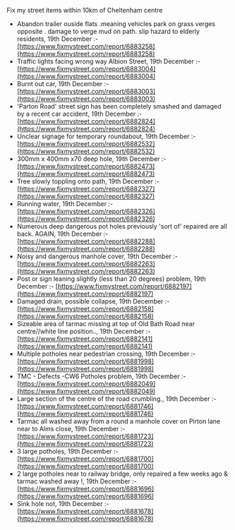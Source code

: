 Fix my street items within 10km of Cheltenham centre

<!-- fix_marker starts -->

- Abandon trailer ouside flats .meaning vehicles park on grass verges opposite . damage to verge mud on path. slip hazard to elderly residents, 19th December :- [https://www.fixmystreet.com/report/6883258](https://www.fixmystreet.com/report/6883258)
- Traffic lights facing wrong way Albion Street, 19th December :- [https://www.fixmystreet.com/report/6883004](https://www.fixmystreet.com/report/6883004)
- Burnt out car, 19th December :- [https://www.fixmystreet.com/report/6883003](https://www.fixmystreet.com/report/6883003)
- 'Parton Road' street sign has been completely smashed and damaged by a recent car accident, 19th December :- [https://www.fixmystreet.com/report/6882824](https://www.fixmystreet.com/report/6882824)
- Unclear signage for temporary roundabout, 19th December :- [https://www.fixmystreet.com/report/6882532](https://www.fixmystreet.com/report/6882532)
- 300mm x 400mm x70 deep hole, 19th December :- [https://www.fixmystreet.com/report/6882473](https://www.fixmystreet.com/report/6882473)
- Tree slowly toppling onto path, 19th December :- [https://www.fixmystreet.com/report/6882327](https://www.fixmystreet.com/report/6882327)
- Running water, 19th December :- [https://www.fixmystreet.com/report/6882326](https://www.fixmystreet.com/report/6882326)
- Numerous deep dangerous pot holes previously 'sort of' repaired are all back. AGAIN, 19th December :- [https://www.fixmystreet.com/report/6882288](https://www.fixmystreet.com/report/6882288)
- Noisy and dangerous manhole cover, 19th December :- [https://www.fixmystreet.com/report/6882263](https://www.fixmystreet.com/report/6882263)
- Post or sign leaning slightly (less than 20 degrees) problem, 19th December :- [https://www.fixmystreet.com/report/6882197](https://www.fixmystreet.com/report/6882197)
- Damaged drain, possible collapse, 19th December :- [https://www.fixmystreet.com/report/6882158](https://www.fixmystreet.com/report/6882158)
- Sizeable area of tarmac missing at top of Old Bath Road near centre//white line position.., 19th December :- [https://www.fixmystreet.com/report/6882141](https://www.fixmystreet.com/report/6882141)
- Multiple potholes near pedestrian crossing, 19th December :- [https://www.fixmystreet.com/report/6881998](https://www.fixmystreet.com/report/6881998)
- TMC - Defects -CW6 Potholes  problem, 19th December :- [https://www.fixmystreet.com/report/6882049](https://www.fixmystreet.com/report/6882049)
- Large section of the centre of the road crumbling., 19th December :- [https://www.fixmystreet.com/report/6881746](https://www.fixmystreet.com/report/6881746)
- Tarmac all washed away from a round a manhole cover on Pirton lane near to Alms close, 19th December :- [https://www.fixmystreet.com/report/6881723](https://www.fixmystreet.com/report/6881723)
- 3 large potholes, 19th December :- [https://www.fixmystreet.com/report/6881700](https://www.fixmystreet.com/report/6881700)
- 2 large potholes near to railway bridge, only repaired a few weeks ago & tarmac washed away !, 19th December :- [https://www.fixmystreet.com/report/6881696](https://www.fixmystreet.com/report/6881696)
- Sink hole not, 19th December :- [https://www.fixmystreet.com/report/6881678](https://www.fixmystreet.com/report/6881678)

<!-- fix_marker ends -->